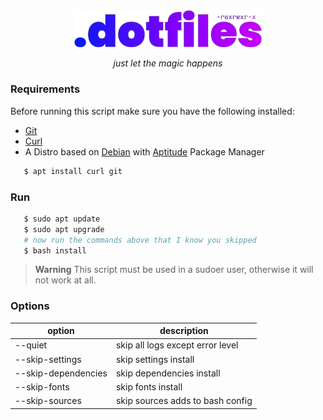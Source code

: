 <!-- VARS -->
[git-url]: https://git-scm.com/
[curl-url]: https://curl.se/
[aptitude-url]: https://wiki.debian.org/Aptitude
[debian-url]: https://www.debian.org/
<!-- END_VARS -->

<div align="center" >
   <img src="./.github/assets/logo_wo_blur.svg" width=300>

   _just let the magic happens_
</div>

### Requirements

Before running this script make sure you have the following installed:
   * [Git][git-url]
   * [Curl][curl-url]
   * A Distro based on [Debian][debian-url] with [Aptitude][aptitude-url] Package Manager

```sh
   $ apt install curl git
```

### Run

```sh
   $ sudo apt update
   $ sudo apt upgrade
   # now run the commands above that I know you skipped
   $ bash install
```
> **Warning** This script must be used in a sudoer user, otherwise it will not work at all.

### Options

| option  |          description             |
|---------|----------------------------------|
| --quiet | skip all logs except error level |
| --skip-settings | skip settings install |
| --skip-dependencies | skip dependencies install |
| --skip-fonts | skip fonts install |
| --skip-sources | skip sources adds to bash config |
